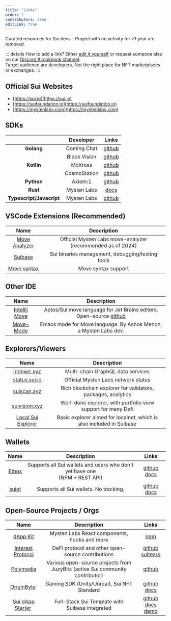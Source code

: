 ```yaml
---
title: "Links"
order: 1
contributors: true
editLink: true
---
```


Curated resources for Sui devs - Project with no activity for >1 year are removed.

::: details How to add a link?
Either [edit it yourself]( ../community/editors.html ) or request someone else on our [Discord #cookbook channel]( https://discord.com/invite/Erb6SwsVbH ).<br>
Target audience are developers. Not the right place for NFT marketplaces or exchanges.
:::

## Official Sui Websites
- [https://sui.io](https://sui.io)
- [https://suifoundation.io](https://suifoundation.io)
- [https://mystenlabs.com](https://mystenlabs.com)

## SDKs
|                          |  Developer   |                           Links                            |
| :----------------------: | :----------: | :--------------------------------------------------------: |
|        **Golang**        | Coming Chat  |    [github](https://github.com/coming-chat/go-sui-sdk)     |
|                          | Block Vision |    [github](https://github.com/block-vision/sui-go-sdk)    |
|        **Kotlin**        |   McXross    |         [github](https://github.com/mcxross/ksui)          |
|                          | CosmoStation |    [github](https://github.com/cosmostation/suikotlin)     |
|        **Python**        |   Axiom:1    |        [github](https://github.com/FrankC01/pysui)         |
|         **Rust**         | Mysten Labs  |         [docs](https://docs.sui.io/devnet/build/)          |
| **Typescript/Javacript** | Mysten Labs  | [github](https://github.com/MystenLabs/sui/tree/main/sdk/) |

## VSCode Extensions (Recommended)
|                Name                |            Description            |
| :--------------------------------: | :-------------------------------: |
| [Move Analyzer](https://marketplace.visualstudio.com/items?itemName=mysten.move) | Official Mysten Labs move-analyzer (recommended as of 2024) |
| [Suibase](https://marketplace.visualstudio.com/items?itemName=suibase.suibase) | Sui binaries management, debugging/testing tools |
| [Move syntax](https://marketplace.visualstudio.com/items?itemName=damirka.move-syntax) | Move syntax support |

## Other IDE
|                               Name                               |                                                           Description                                                            |
| :--------------------------------------------------------------: | :------------------------------------------------------------------------------------------------------------------------------: |
| [Intellij Move](https://plugins.jetbrains.com/plugin/17713-move) | Aptos/Sui move language for Jet Brains editors. Open-source [github](https://github.com/pontem-network/intellij-move) |
| [Move-Mode](https://github.com/amnn/move-mode) | Emacs mode for Move language. By Ashok Menon, a Mysten Labs dev. |

## Explorers/Viewers
|                    Name                    |                         Description                          |
| :----------------------------------------: | :----------------------------------------------------------: |
|     [indexer.xyz](https://indexer.xyz)     | Multi-chain GraphQL data services |
| [status.sui.io](https://status.sui.io/) | Official Mysten Labs network status |
|     [suiscan.xyz](https://suiscan.xyz)     | Rich blockchain explorer for validators, packages, analytics |
|     [suivision.xyz](https://suivision.xyz)     | Well-done explorer, with portfolio view support for many Defi  |
|     [Local Sui Explorer](https://www.npmjs.com/package/sui-explorer-local)     | Basic explorer aimed for localnet, which is also included in Suibase  |


## Wallets
|               Name               |                                  Description                                  |                                            Links                                             |
| :------------------------------: | :---------------------------------------------------------------------------: | :------------------------------------------------------------------------------------------: |
| [Ethos](https://ethoswallet.xyz) | Supports all Sui wallets and users who don't yet have one<br>(NPM + REST API) | [github](https://github.com/EthosWallet/ethos-connect) [docs](https://docs.ethoswallet.xyz/) |
|   [suiet](https://suiet.app/)    |                    Supports all Sui wallets. No tracking.                     |              [github](https://github.com/suiet) [docs](https://suiet.app/docs)               |

## Open-Source Projects / Orgs

|                    Name                    |                 Description                 |                                    Links                                    |
| :----------------------------------------: | :-----------------------------------------: | :-------------------------------------------------------------------------: |
|[dApp Kit](https://sdk.mystenlabs.com/dapp-kit?ref=suibase.io)| Mysten Labs React components, hooks and more |[npm](https://www.npmjs.com/package/@mysten/dapp-kit) |
| [Interest Protocol](https://interestprotocol.com/) | DeFi protocol and other open-source contributions | [github](https://github.com/interest-protocol/) [suitears](https://www.suitears.com/) |
| [Polymedia](https://polymedia.app/) | Various open-source projects from JuzyBits (active Sui community contributor)|[github](https://github.com/juzybits) |
| [OriginByte](https://originbyte.io/)&nbsp; | Gaming SDK (Unity/Unreal), Sui NFT Standard | [github](https://github.com/Origin-Byte)<br/>[docs](https://docs.originbyte.io) |
| [Sui dApp Starter](https://sui-dapp-starter.dev/)&nbsp; | Full-Stack Sui Template with Suibase integrated | [github](https://github.com/kkomelin/sui-dapp-starter)<br/>[docs](https://sui-dapp-starter.dev/docs/)<br/>[demo](https://demo.sui-dapp-starter.dev/) |
